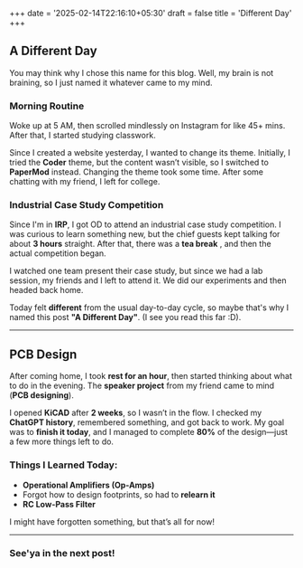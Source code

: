+++
date = '2025-02-14T22:16:10+05:30'
draft = false
title = 'Different Day'
+++


## A Different Day  

You may think why I chose this name for this blog. Well, my brain is not braining, so I just named it whatever came to my mind.  

### Morning Routine 
Woke up at 5 AM, then scrolled mindlessly on Instagram for like 45+ mins. After that, I started studying classwork.  

Since I created a website yesterday, I wanted to change its theme. Initially, I tried the **Coder** theme, but the content wasn’t visible, so I switched to **PaperMod** instead. Changing the theme took some time. After some chatting with my friend, I left for college.  

### Industrial Case Study Competition 
Since I'm in **IRP**, I got OD to attend an industrial case study competition. I was curious to learn something new, but the chief guests kept talking for about **3 hours** straight. After that, there was a **tea break** , and then the actual competition began.  

I watched one team present their case study, but since we had a lab session, my friends and I left to attend it. We did our experiments and then headed back home.  

Today felt **different** from the usual day-to-day cycle, so maybe that's why I named this post **"A Different Day"**. (I see you read this far :D).  

---

## PCB Design 
After coming home, I took **rest for an hour**, then started thinking about what to do in the evening. The **speaker project** from my friend came to mind (**PCB designing**).  

I opened **KiCAD** after **2 weeks**, so I wasn’t in the flow. I checked my **ChatGPT history**, remembered something, and got back to work. My goal was to **finish it today**, and I managed to complete **80%** of the design—just a few more things left to do.  

### Things I Learned Today:  
-  **Operational Amplifiers (Op-Amps)**  
-  Forgot how to design footprints, so had to **relearn it**  
-  **RC Low-Pass Filter**  

I might have forgotten something, but that’s all for now!  

---

### See'ya in the next post! 
